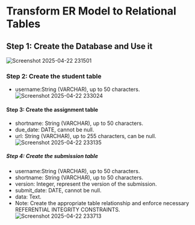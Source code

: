 # Transform ER Model to Relational Tables

## Step 1: Create the Database and Use it
![Screenshot 2025-04-22 231501](https://github.com/user-attachments/assets/451f3251-12ab-4f19-a5dd-b8d21f98f999)

### Step 2: Create the student table
- username:String (VARCHAR), up to 50 characters.
![Screenshot 2025-04-22 233024](https://github.com/user-attachments/assets/beaed70c-fd47-4f28-a69d-5de83e531322)


#### Step 3: Create the assignment table
- shortname: String (VARCHAR), up to 50 characters.
- due_date: DATE, cannot be null.
- url: String (VARCHAR), up to 255 characters, can be null.
![Screenshot 2025-04-22 233135](https://github.com/user-attachments/assets/f71f894c-8d1e-476d-af78-14dba6ebbafd)


##### Step 4: Create the submission table
- username:String (VARCHAR), up to 50 characters.
- shortname: String (VARCHAR), up to 50 characters.
- version: Integer, represent the version of the submission.
- submit_date: DATE, cannot be null.
- data: Text.
- Note: Create the appropriate table relationship and enforce necessary REFERENTIAL INTEGRITY CONSTRAINTS.
  ![Screenshot 2025-04-22 233713](https://github.com/user-attachments/assets/cdca8ba6-9b26-47c3-acca-0cd9f55a0e98)
  


